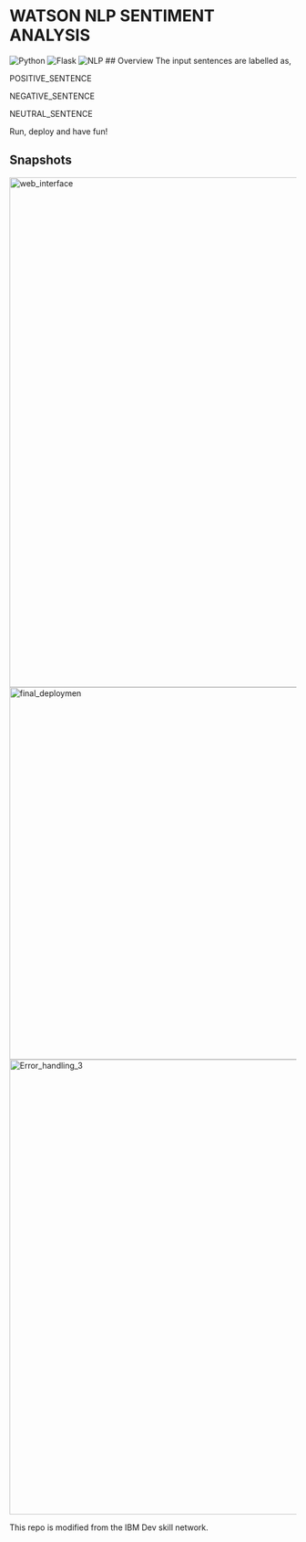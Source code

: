 # WATSON NLP SENTIMENT ANALYSIS
 <img src="https://img.shields.io/badge/Python-3776AB?style=flat-square&logo=python&logoColor=white" alt="Python">
 <img src="https://img.shields.io/badge/Flask-3776AB?style=flat-square&logo=flask&logoColor=white" alt="Flask">
 <img src="https://img.shields.io/badge/NLP-3776AB?style=flat-square&logo=nlp&logoColor=white" alt="NLP"> 
## Overview
The input sentences are labelled as,

POSITIVE_SENTENCE

NEGATIVE_SENTENCE

NEUTRAL_SENTENCE

Run, deploy and have fun!

## Snapshots

<img width="893" alt="web_interface" src="https://github.com/harvind-here/Sentiment-Analysis/assets/138276429/86ad55bf-9d8d-47b4-bf81-be6094405c74">
<img width="652" alt="final_deploymen" src="https://github.com/harvind-here/Sentiment-Analysis/assets/138276429/cbcecd55-ce16-4ea1-8071-3f649c443a78">
<img width="797" alt="Error_handling_3" src="https://github.com/harvind-here/Sentiment-Analysis/assets/138276429/326c8da1-fb76-46bd-90c6-969674d8b4f7">

This repo is modified from the IBM Dev skill network.
